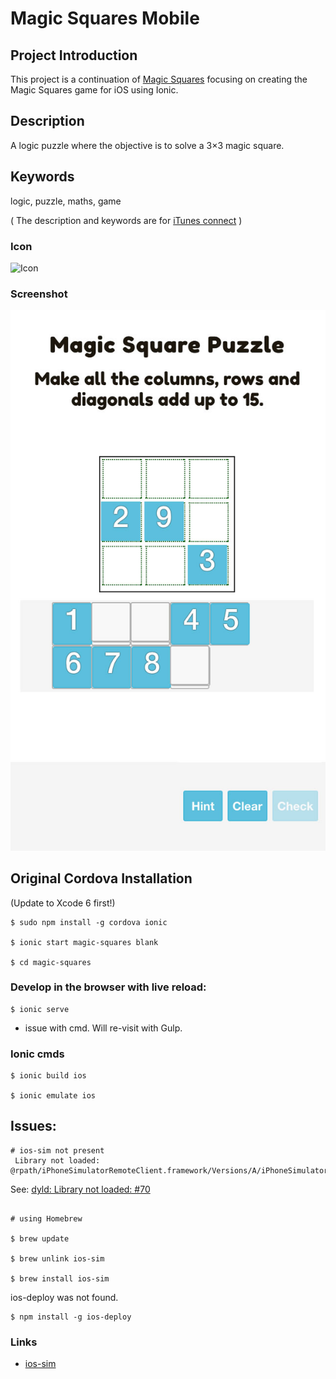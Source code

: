 # Magic Squares Mobile

## Project Introduction

This project is a continuation of [Magic Squares](https://github.com/russellf9/magic-squares) focusing on creating the Magic Squares game for iOS using Ionic.

## Description

A logic puzzle where the objective is to solve a 3×3 magic square.

## Keywords

logic, puzzle, maths, game

( The description and keywords are for [iTunes connect](itunesconnect.apple.com) )


### Icon

![Icon](/magic-squares/design/ios/AppIcon.appiconset/Icon-72.png?raw=true "Magic Squares Icon")

### Screenshot

![Screenshot](/magic-squares/design/screenshot-640x1096.jpg?raw=true "Magic Squares Screenshot")





## Original Cordova Installation

(Update to Xcode 6 first!)

```
$ sudo npm install -g cordova ionic

$ ionic start magic-squares blank

$ cd magic-squares

```

### Develop in the browser with live reload:

```
$ ionic serve
```

- issue with cmd. Will re-visit with Gulp.



### Ionic cmds

```
$ ionic build ios

$ ionic emulate ios

```

## Issues:

```
# ios-sim not present
 Library not loaded: @rpath/iPhoneSimulatorRemoteClient.framework/Versions/A/iPhoneSimulatorRemoteClient
```

See: [dyld: Library not loaded: #70](https://github.com/phonegap/ios-sim/issues/70)


```

# using Homebrew

$ brew update

$ brew unlink ios-sim

$ brew install ios-sim
```


ios-deploy was not found.

```
$ npm install -g ios-deploy
```

### Links

* [ios-sim](https://github.com/phonegap/ios-sim)
